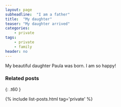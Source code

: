```yaml
---
layout: page
subheadline:  "I am a father"
title:  "My daughter"
teaser: "My daughter arrived"
categories:
    - private
tags:
    - private
    - family
header: no
---
```


My beautiful daughter Paula was born. I am so happy!


### Related posts
{: .t60 }

{% include list-posts.html tag='private' %}
